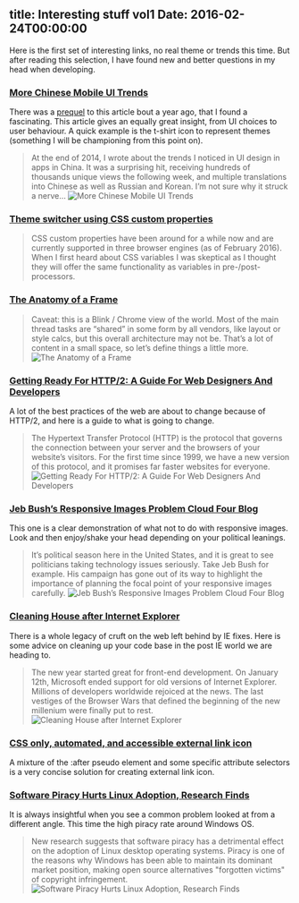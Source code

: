 title: Interesting stuff vol1
Date: 2016-02-24T00:00:00
---

Here is the first set of interesting links, no real theme or trends this time. But after reading this selection, I have found new and better questions in my head when developing.  

### [More Chinese Mobile UI Trends](http://dangrover.com/blog/2016/01/31/more-chinese-mobile-ui-trends.html)

There was a [prequel](http://dangrover.com/blog/2014/12/01/chinese-mobile-app-ui-trends.html) to this article bout a year ago, that I found a fascinating. This article gives an equally great insight, from UI choices to user behaviour. A quick example is the t-shirt icon to represent themes (something I will be championing from this point on).

> At the end of 2014, I wrote about the trends I noticed in UI design in apps in China. It was a surprising hit, receiving hundreds of thousands unique views the following week, and multiple translations into Chinese as well as Russian and Korean.  I’m not sure why it struck a nerve...
![More Chinese Mobile UI Trends](/images/Interesting_stuff_vol1/Banner.jpg)

### [Theme switcher using CSS custom properties](https://justmarkup.com/log/2016/02/theme-switcher-using-css-custom-properties/) 

> CSS custom properties have been around for a while now and are currently supported in three browser engines (as of February 2016). When I first heard about CSS variables I was skeptical as I thought they will offer the same functionality as variables in pre-/post-processors.

### [The Anatomy of a Frame](https://aerotwist.com/blog/the-anatomy-of-a-frame/)

>Caveat: this is a Blink / Chrome view of the world. Most of the main thread tasks are “shared” in some form by all vendors, like layout or style calcs, but this overall architecture may not be.  That’s a lot of content in a small space, so let’s define things a little more.
![The Anatomy of a Frame](/images/Interesting_stuff_vol1/anatomy-of-a-frame.svg) 
 
### [Getting Ready For HTTP/2: A Guide For Web Designers And Developers](https://www.smashingmagazine.com/2016/02/getting-ready-for-http2/)

A lot of the best practices of the web are about to change because of HTTP/2, and here is a guide to what is going to change.

>The Hypertext Transfer Protocol (HTTP) is the protocol that governs the connection between your server and the browsers of your website’s visitors. For the first time since 1999, we have a new version of this protocol, and it promises far faster websites for everyone.
![Getting Ready For HTTP/2: A Guide For Web Designers And Developers](/images/Interesting_stuff_vol1/01-caniuse-spdy-opt.png)
  
### [Jeb Bush’s Responsive Images Problem Cloud Four Blog](http://blog.cloudfour.com/jeb-bushs-responsive-images-problem/?utm_source=SitePoint&utm_medium=email&utm_campaign=Versioning)

This one is a clear demonstration of what not to do with responsive images. Look and then enjoy/shake your head depending on your political leanings.

>It’s political season here in the United States, and it is great to see politicians taking technology issues seriously.  Take Jeb Bush for example. His campaign has gone out of its way to highlight the importance of planning the focal point of your responsive images carefully.
![Jeb Bush’s Responsive Images Problem Cloud Four Blog](/images/Interesting_stuff_vol1/Jeb-Bush-iPhone-4s.jpg)
 
### [Cleaning House after Internet Explorer](http://www.sitepoint.com/cleaning-house-after-internet-explorer/)

There is a whole legacy of cruft on the web left behind by IE fixes. Here is some advice on cleaning up your code base in the post IE world we are heading to.

>The new year started great for front-end development. On January 12th, Microsoft ended support for old versions of Internet Explorer. Millions of developers worldwide rejoiced at the news. The last vestiges of the Browser Wars that defined the beginning of the new millenium were finally put to rest.
![Cleaning House after Internet Explorer](/images/Interesting_stuff_vol1/1455499983web-design-breakdown.jpg)
 
### [CSS only, automated, and accessible external link icon](http://codepen.io/simevidas/pen/MKdmeV)

A mixture of the :after pseudo element and some specific attribute selectors is a very concise solution for creating external link icon.
 
### [Software Piracy Hurts Linux Adoption, Research Finds](https://torrentfreak.com/software-piracy-hurts-linux-adoption-research-finds-160221/)

It is always insightful when you see a common problem looked at from a different angle. This time the high piracy rate around Windows OS.

>New research suggests that software piracy has a detrimental effect on the adoption of Linux desktop operating systems. Piracy is one of the reasons why Windows has been able to maintain its dominant market position, making open source alternatives "forgotten victims" of copyright infringement.
![Software Piracy Hurts Linux Adoption, Research Finds](/images/Interesting_stuff_vol1/microsoft-pirate.png)

